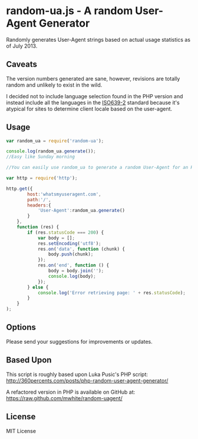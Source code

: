 random-ua.js - A random User-Agent Generator
============================================
Randomly generates User-Agent strings based on actual usage statistics as of July 2013.

Caveats
-------
The version numbers generated are sane, however, revisions are totally random and unlikely to exist in the wild.

I decided not to include language selection found in the PHP version and instead include all the languages in the
[ISO639-2](http://www.loc.gov/standards/iso639-2/) standard because it's atypical for sites to determine client locale based on the user-agent.

Usage
-----
```js
var random_ua = require('random-ua');

console.log(random_ua.generate());
//Easy like Sunday morning

//You can easily use random_ua to generate a random User-Agent for an HTTP request:

var http = require('http');

http.get({
        host:'whatsmyuseragent.com',
        path:'/',
        headers:{
            'User-Agent':random_ua.generate()
        }
    },
    function (res) {
        if (res.statusCode === 200) {
            var body = [];
            res.setEncoding('utf8');
            res.on('data', function (chunk) {
                body.push(chunk);
            });
            res.on('end', function () {
                body = body.join('');
                console.log(body);
            });
        } else {
            console.log('Error retrieving page: ' + res.statusCode);
        }
    }
);
```

Options
-------
Please send your suggestions for improvements or updates.

Based Upon
----------
This script is roughly based upon Luka Pusic's PHP script: http://360percents.com/posts/php-random-user-agent-generator/

A refactored version in PHP is available on GitHub at:
https://raw.github.com/mwhite/random-uagent/

License
-------
MIT License
